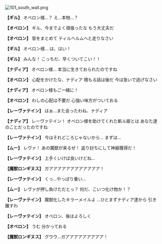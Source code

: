 
![101_south_wall.png](../images/backgrounds/101_south_wall.png)

**【ギル】**
オベロン様…？
え…本物…？

**【オベロン】**
ギル、今までよく頑張ったな
もう大丈夫だ

**【オベロン】**
皆をまとめて
ティルヘルムへと走りなさい

**【ギル】**
オベロン様…
は、はい！

**【ギル】**
みんな！
こっちだ、早くついてこい！！

**【ナディア】**
オベロン様…
本当に生きておられたのですね

**【オベロン】**
心配をかけたな、ナディア
積もる話は後だ
今は急いで逃げなさい

**【ナディア】**
オベロン様もご一緒に！

**【オベロン】**
わしの心配は不要だ
心強い味方がついておる

**【レーヴァテイン】**
はぁ…また会ったわね、ナディア

**【ナディア】**
レーヴァテイン！
オベロン様を助けてくれた斬ル姫とは
あなた達のことだったのですね

**【レーヴァテイン】**
今はそれどころじゃないから…
まずは…

**【ムー】**
レヴァ！
あの魔獣が来るぜ！
返り討ちにして神器獲得だ！

**【レーヴァテイン】**
上手くいけば良いけどね…

**【魔獣ロンギヌス】**
ガアアアアアアアアアアアア！

**【レーヴァテイン】**
くっ…やっぱり重い…

**【ムー】**
レヴァが押し負けただとっ？
何だ、こいつ化け物か！？

**【レーヴァテイン】**
魔獣化したキラーメイルよ
…ひとまずナディア達から
引き離すわ

**【レーヴァテイン】**
オベロン、後はよろしく

**【オベロン】**
うむ
分かっておる

**【魔獣ロンギヌス】**
グウウ…ガアアアアアアアアア！
